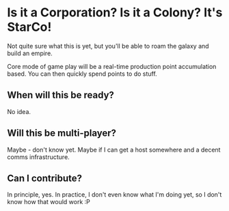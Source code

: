 # Is it a Corporation? Is it a Colony? It's StarCo!

Not quite sure what this is yet, but you'll be able to roam the galaxy and build an empire.

Core mode of game play will be a real-time production point accumulation based. You can then quickly spend points to do stuff.

## When will this be ready?

No idea.

## Will this be multi-player?

Maybe - don't know yet. Maybe if I can get a host somewhere and a decent comms infrastructure.

## Can I contribute?

In principle, yes. In practice, I don't even know what I'm doing yet, so I don't know how that would work :P
